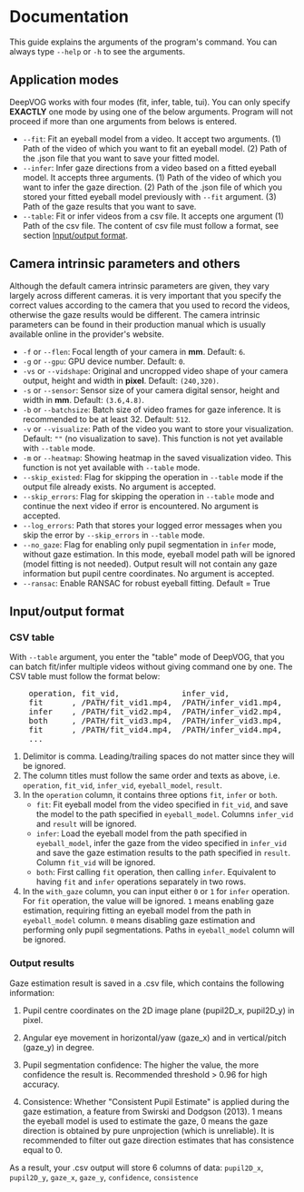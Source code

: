 # Documentation
This guide explains the arguments of the program's command. You can always type `--help` or `-h` to see the arguments.

## Application modes
DeepVOG works with four modes (fit, infer, table, tui). You can only specify **EXACTLY** one mode by using one of the below arguments. Program will not proceed if more than one arguments from belows is entered.

- `--fit`: Fit an eyeball model from a video. It accept two arguments. (1) Path of the video of which you want to fit an eyeball model. (2) Path of the .json file that you want to save your fitted model.
- `--infer`: Infer gaze directions from a video based on a fitted eyeball model. It accepts three arguments. (1) Path of the video of which you want to infer the gaze direction. (2) Path of the .json file of which you stored your fitted eyeball model previously with `--fit` argument. (3) Path of the gaze results that you want to save.
- `--table`: Fit or infer videos from a csv file. It accepts one argument (1) Path of the csv file. The content of csv file must follow a format, see section [Input/output format](#input/output-format).

## Camera intrinsic parameters and others
Although the default camera intrinsic parameters are given, they vary largely across different cameras. it is very important that you specify the correct values according to the camera that you used to record the videos, otherwise the gaze results would be different. The camera intrinsic parameters can be found in their production manual which is usually available online in the provider's website.

- `-f` or `--flen`: Focal length of your camera in **mm**. Default: `6`.
- `-g` or `--gpu`: GPU device number. Default: `0`.
- `-vs` or `--vidshape`: Original and uncropped video shape of your camera output, height and width in **pixel**. Default: `(240,320)`.
- `-s` or `--sensor`: Sensor size of your camera digital sensor, height and width in **mm**. Default: `(3.6,4.8)`. 
- `-b` or `--batchsize`: Batch size of video frames for gaze inference. It is recommended to be at least 32. Default: `512`.
- `-v` or `--visualize`: Path of the video you want to store your visualization. Default: `""` (no visualization to save). This function is not yet available with `--table` mode.
- `-m` or `--heatmap`: Showing heatmap in the saved visualization video. This function is not yet available with `--table` mode. 
- `--skip_existed`: Flag for skipping the operation in `--table` mode if the output file already exists. No argument is accepted.
- `--skip_errors`: Flag for skipping the operation in `--table` mode and continue the next video if error is encountered. No argument is accepted.
- `--log_errors`: Path that stores your logged error messages when you skip the error by `--skip_errors` in `--table` mode.
- `--no_gaze`: Flag for enabling only pupil segmentation in `infer` mode, without gaze estimation. In this mode, eyeball model path will be ignored (model fitting is not needed). Output result will not contain any gaze information but pupil centre coordinates. No argument is accepted. 
- `--ransac`: Enable RANSAC for robust eyeball fitting. Default = True

## Input/output format

### CSV table
With `--table` argument, you enter the "table" mode of DeepVOG, that you can batch fit/infer multiple videos without giving command one by one. The CSV table must follow the format below:

<pre>
    operation, fit_vid,             infer_vid,              eyeball_model,      result,                   with_gaze
    fit      , /PATH/fit_vid1.mp4,  /PATH/infer_vid1.mp4,   /PATH/model1.json,  /PATH/output_result1.csv, 0
    infer    , /PATH/fit_vid2.mp4,  /PATH/infer_vid2.mp4,   /PATH/model2.json,  /PATH/output_result2.csv, 1
    both     , /PATH/fit_vid3.mp4,  /PATH/infer_vid3.mp4,   /PATH/model3.json,  /PATH/output_result3.csv, 0
    fit      , /PATH/fit_vid4.mp4,  /PATH/infer_vid4.mp4,   /PATH/model4.json,  /PATH/output_result4.csv, 1
    ...
</pre>

1. Delimitor is comma. Leading/trailing spaces do not matter since they will be ignored.
2. The column titles must follow the same order and texts as above, i.e. `operation`, `fit_vid`, `infer_vid`, `eyeball_model`, `result`.
3. In the `operation` column, it contains three options `fit`, `infer` or `both`. 
   * `fit`:  Fit eyeball model from the video specified in `fit_vid`, and save the model to the path specified in `eyeball_model`. Columns `infer_vid` and `result` will be ignored.
   * `infer`: Load the eyeball model from the path specified in `eyeball_model`, infer the gaze from the video specified in `infer_vid` and save the gaze estimation results to the path specified in `result`. Column `fit_vid` will be ignored.
   * `both`: First calling `fit` operation, then calling `infer`. Equivalent to having `fit` and `infer` operations separately in two rows.
4. In the `with_gaze` column, you can input either `0` or `1` for `infer` operation. For `fit` operation, the value will be ignored. `1` means enabling gaze estimation, requiring fitting an eyeball model from the path in `eyeball_model` column. `0` means disabling gaze estimation and performing only pupil segmentations. Paths in `eyeball_model` column will be ignored. 

### Output results
Gaze estimation result is saved in a .csv file, which contains the following information:

1. Pupil centre coordinates on the 2D image plane (pupil2D_x, pupil2D_y) in pixel.

2. Angular eye movement in horizontal/yaw (gaze_x) and in vertical/pitch (gaze_y) in degree.

3. Pupil segmentation confidence: The higher the value, the more confidence the result is. Recommended threshold > 0.96 for high accuracy.

4. Consistence: Whether "Consistent Pupil Estimate" is applied during the gaze estimation, a feature from Swirski and Dodgson (2013). 1 means the eyeball model is used to estimate the gaze, 0 means the gaze direction is obtained by pure unprojection (which is unreliable). It is recommended to filter out gaze direction estimates that has consistence equal to 0.

As a result, your .csv output will store 6 columns of data: `pupil2D_x`, `pupil2D_y`, `gaze_x`, `gaze_y`, `confidence`, `consistence`
